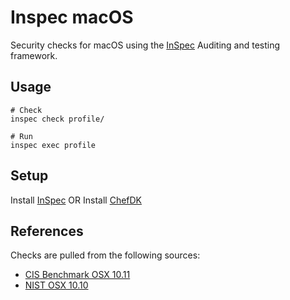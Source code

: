 # Inspec macOS

Security checks for macOS using the [InSpec](http://inspec.io/) Auditing and testing framework.

## Usage
```
# Check
inspec check profile/

# Run
inspec exec profile
```

## Setup
Install [InSpec](https://downloads.chef.io/inspec/mac/) OR Install [ChefDK](https://downloads.chef.io/chef-dk/mac/)

## References

Checks are pulled from the following sources:
- [CIS Benchmark OSX 10.11](https://benchmarks.cisecurity.org/tools2/osx/CIS_Apple_OSX_10.11_Benchmark_v1.0.0.pdf)
- [NIST OSX 10.10](http://csrc.nist.gov/publications/drafts/800-179/sp800_179_draft.pdf)
